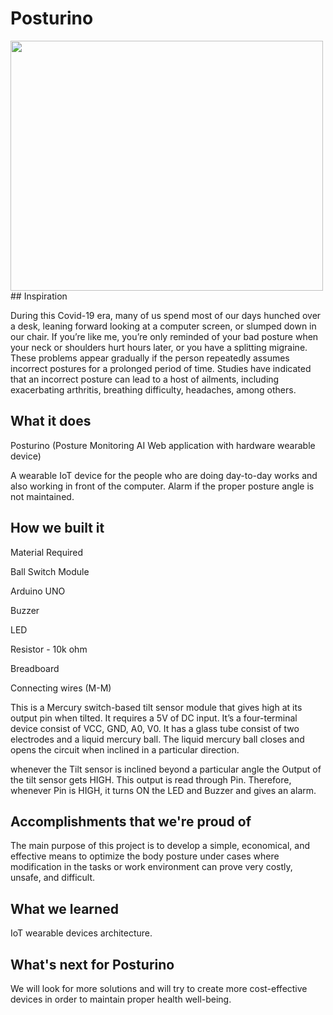 # Posturino

<img src="https://github.com/akshitagupta15june/Posturino/blob/main/Images/Screenshot%20(11).png" height=400 width=500>
## Inspiration

During this Covid-19 era, many of us spend most of our days hunched over a
desk, leaning forward looking at a computer screen, or slumped down in our
chair. If you’re like me, you’re only reminded of your bad posture when your neck
or shoulders hurt hours later, or you have a splitting migraine. These problems
appear gradually if the person repeatedly assumes incorrect postures for a
prolonged period of time. 
Studies have indicated that an incorrect posture can lead to a host of ailments, including exacerbating arthritis, breathing difficulty, headaches, among others.

## What it does

Posturino (Posture Monitoring AI Web application with hardware wearable device)

A wearable IoT device for the people who are doing day-to-day works and also working in front of the computer.
Alarm if the proper posture angle is not maintained.

## How we built it

Material Required

Ball Switch Module

Arduino UNO

Buzzer

LED

Resistor - 10k ohm

Breadboard

Connecting wires (M-M)

This is a Mercury switch-based tilt sensor module that gives high at its output pin when tilted. It requires a 5V of DC input. It’s a four-terminal device consist of VCC, GND, A0, V0. It has a glass tube consist of two electrodes and a liquid mercury ball. The liquid mercury ball closes and opens the circuit when inclined in a particular direction. 

whenever the Tilt sensor is inclined beyond a particular angle the Output of the tilt sensor gets HIGH. This output is read through Pin. Therefore, whenever Pin is HIGH, it turns ON the LED and Buzzer and gives an alarm.

## Accomplishments that we're proud of

The main purpose of this project is to develop a simple, economical, and effective means to optimize the body posture under cases where modification in the tasks or work environment can prove very costly, unsafe, and difficult.

## What we learned

IoT wearable devices architecture.

## What's next for Posturino

We will look for more solutions and will try to create more cost-effective devices in order to maintain proper health well-being.

